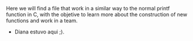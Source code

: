 Here we will find a file that work in a similar way to the normal printf
function in C, with the objetive to learn more about the construction of new
functions and work in a team.
+ Diana estuvo aqui ;).
